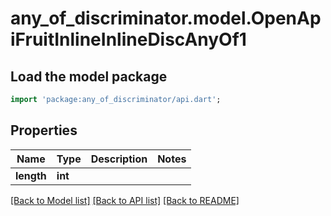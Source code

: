 # any_of_discriminator.model.OpenApiFruitInlineInlineDiscAnyOf1

## Load the model package
```dart
import 'package:any_of_discriminator/api.dart';
```

## Properties
Name | Type | Description | Notes
------------ | ------------- | ------------- | -------------
**length** | **int** |  | 

[[Back to Model list]](../README.md#documentation-for-models) [[Back to API list]](../README.md#documentation-for-api-endpoints) [[Back to README]](../README.md)


